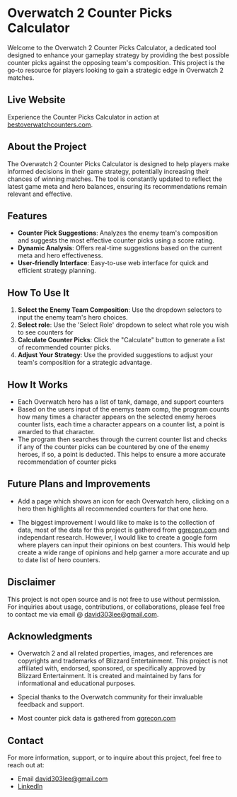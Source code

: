 # Overwatch 2 Counter Picks Calculator

Welcome to the Overwatch 2 Counter Picks Calculator, a dedicated tool designed to enhance your gameplay strategy by providing the best possible counter picks against the opposing team's composition. This project is the go-to resource for players looking to gain a strategic edge in Overwatch 2 matches.

## Live Website

Experience the Counter Picks Calculator in action at [bestoverwatchcounters.com](https://bestoverwatchcounters.com).

## About the Project

The Overwatch 2 Counter Picks Calculator is designed to help players make informed decisions in their game strategy, potentially increasing their chances of winning matches. The tool is constantly updated to reflect the latest game meta and hero balances, ensuring its recommendations remain relevant and effective.

## Features

- **Counter Pick Suggestions**: Analyzes the enemy team's composition and suggests the most effective counter picks using a score rating.
- **Dynamic Analysis**: Offers real-time suggestions based on the current meta and hero effectiveness.
- **User-friendly Interface**: Easy-to-use web interface for quick and efficient strategy planning.

## How To Use It

1. **Select the Enemy Team Composition**: Use the dropdown selectors to input the enemy team's hero choices.
2. **Select role**: Use the 'Select Role' dropdown to select what role you wish to see counters for
3. **Calculate Counter Picks**: Click the "Calculate" button to generate a list of recommended counter picks.
4. **Adjust Your Strategy**: Use the provided suggestions to adjust your team's composition for a strategic advantage.

## How It Works

- Each Overwatch hero has a list of tank, damage, and support counters
- Based on the users input of the enemys team comp, the program counts how many times a character appears on the selected enemy heroes counter lists, each time a character appears on a counter list, a point is awarded to that character.
- The program then searches through the current counter list and checks if any of the counter picks can be countered by one of the enemy heroes, if so, a point is deducted. This helps to ensure a more accurate recommendation of counter picks

## Future Plans and Improvements

- Add a page which shows an icon for each Overwatch hero, clicking on a hero then highlights all recommended counters for that one hero.

- The biggest improvement I would like to make is to the collection of data, most of the data for this project is gathered from [ggrecon.com](https://www.ggrecon.com/guides/overwatch-2-counter-list-all-heroes/) and independant research. However, I would like to create a google form where players can input their opinions on best counters. This would help create a wide range of opinions and help garner a more accurate and up to date list of hero counters.

## Disclaimer

This project is not open source and is not free to use without permission. For inquiries about usage, contributions, or collaborations, please feel free to contact me via email @ david303lee@gmail.com.

## Acknowledgments

- Overwatch 2 and all related properties, images, and references are copyrights and trademarks of Blizzard Entertainment. This project is not affiliated with, endorsed, sponsored, or specifically approved by Blizzard Entertainment. It is created and maintained by fans for informational and educational purposes.

- Special thanks to the Overwatch community for their invaluable feedback and support.

- Most counter pick data is gathered from [ggrecon.com](https://www.ggrecon.com/guides/overwatch-2-counter-list-all-heroes/)

## Contact

For more information, support, or to inquire about this project, feel free to reach out at:

- Email david303lee@gmail.com
- [LinkedIn](https://www.linkedin.com/in/david-lee-499a4a237/)
